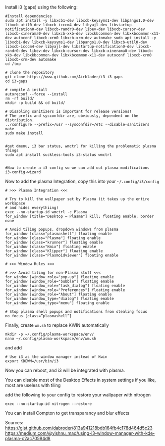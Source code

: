 

Install i3 (gaps) using the following:

```
#Install dependencies
sudo apt install -y libxcb1-dev libxcb-keysyms1-dev libpango1.0-dev libxcb-util0-dev libxcb-icccm4-dev libyajl-dev libstartup-notification0-dev libxcb-randr0-dev libev-dev libxcb-cursor-dev libxcb-xinerama0-dev libxcb-xkb-dev libxkbcommon-dev libxkbcommon-x11-dev autoconf libxcb-xrm0 libxcb-xrm-dev automake sudo apt install -y libxcb1-dev libxcb-keysyms1-dev libpango1.0-dev libxcb-util0-dev libxcb-icccm4-dev libyajl-dev libstartup-notification0-dev libxcb-randr0-dev libev-dev libxcb-cursor-dev libxcb-xinerama0-dev libxcb-xkb-dev libxkbcommon-dev libxkbcommon-x11-dev autoconf libxcb-xrm0 libxcb-xrm-dev automake
cd /tmp

# clone the repository
git clone https://www.github.com/Airblader/i3 i3-gaps
cd i3-gaps

# compile & install
autoreconf --force --install
rm -rf build/
mkdir -p build && cd build/

# Disabling sanitizers is important for release versions!
# The prefix and sysconfdir are, obviously, dependent on the distribution.
../configure --prefix=/usr --sysconfdir=/etc --disable-sanitizers
make
sudo make install


#get dmenu, i3 bar status, wmctrl for killing the problematic plasma things
sudo apt install suckless-tools i3-status wmctrl


#Now to create a i3 config so we can add out plasma modifications
i3-config-wizard

```

Now to add the plasma Integration, copy this into your `~/.config/i3/config`

```
# >>> Plasma Integration <<<

# Try to kill the wallpaper set by Plasma (it takes up the entire workspace
# and hides everythiing)
exec --no-startup-id wmctrl -c Plasma
for_window [title="Desktop — Plasma"] kill; floating enable; border none

# Avoid tiling popups, dropdown windows from plasma
for_window [class="plasmashell"] floating enable
for_window [class="Plasma"] floating enable
for_window [class="krunner"] floating enable
for_window [class="Kmix"] floating enable
for_window [class="Klipper"] floating enable
for_window [class="Plasmoidviewer"] floating enable

# >>> Window Rules <<<

# >>> Avoid tiling for non-Plasma stuff <<<
for_window [window_role="pop-up"] floating enable
for_window [window_role="bubble"] floating enable
for_window [window_role="task_dialog"] floating enable
for_window [window_role="Preferences"] floating enable
for_window [window_role="About"] floating enable 
for_window [window_type="dialog"] floating enable
for_window [window_type="menu"] floating enable

# Stop plasma shell popups and notifications from stealing focus
no_focus [class=”plasmashell”]
```


Finally, create `wm.sh` to replace KWIN automatically
```
mkdir -p ~/.config/plasma-workspace/env/
nano ~/.config/plasma-workspace/env/wm.sh
```

and add 

```
# Use i3 as the window manager instead of Kwin 
export KDEWM=/usr/bin/i3
```

Now you can reboot, and i3 will be integrated with plasma.


You can disable most of the Desktop Effects in system settings if you like, most are useless with tiling

add the following to your config to restore your wallpaper with nitrogen
```
exec --no-startup-id nitrogen --restore
```


You can install Compton to get transparancy and blur effects

Sources: 
https://gist.github.com/dabroder/813a941218bdb164fb4c178d464d5c23
https://medium.com/@vishnu_mad/using-i3-window-manager-with-kde-plasma-c2ac70594d8
